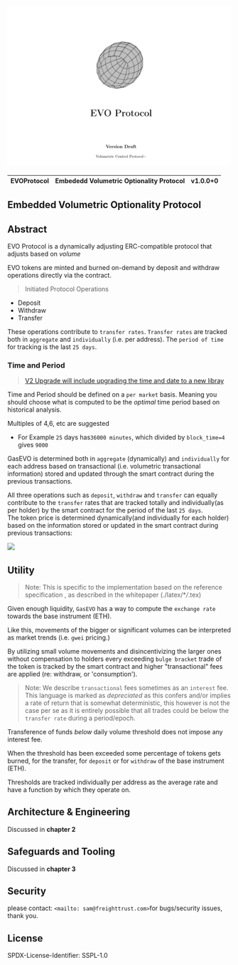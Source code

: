 <br>

<img src="cover_img.png">
<br>

| EVOProtocol | Embededd Volumetric Optionality Protocol | v1.0.0+0 |
| ----------- | ---------------------------------------- | -------- |


## Embedded Volumetric Optionality Protocol

## Abstract

EVO Protocol is a dynamically adjusting ERC-compatible protocol that adjusts based on _volume_
<br>

EVO tokens are minted and burned on-demand by deposit and withdraw operations directly via the contract.

> Initiated Protocol Operations

-   Deposit <br>
-   Withdraw <br>
-   Transfer <br>

These operations contribute to `transfer rates`.
`Transfer rates` are tracked both in `aggregate` and `individually` (i.e. per address).
The `period of time` for tracking is the last `25 days`.

### Time and Period

> [V2 Upgrade will include upgrading the time and date to a new libray](https://github.com/bokkypoobah/BokkyPooBahsDateTimeLibrary)

Time and Period should be defined on a `per market` basis. Meaning you should choose what is computed to be the _optimal_ time period based on historical analysis.

Multiples of 4,6, etc are suggested

-   For Example
    `25` days has`36000 minutes`, which divided by `block_time=4` gives `9000`

GasEVO is determined both in `aggregate` (dynamically) and `individually` for each address based on transactional (i.e. volumetric transactional information) stored and updated through the smart contract during the previous transactions.
<br>

All three operations such as `deposit`, `withdraw` and `transfer` can equally contribute to the `transfer` rates that are tracked totally and individually(as per holder) by the smart contract for the period of the last `25 days`. <br>
The token price is determined dynamically(and individually for each holder) based on the information stored or updated in the smart contract during previous transactions:

![](https://raw.githubusercontent.com/gist/sambacha/2cd97b61b0a29dd18f0d12fb0029ee73/raw/67c4785230a544558263beb4ede534ad2b3a0bc4/equation.svg)

## Utility

<!-- EN: specifcaiton -->
<!-- DE: spezifikation -->

> Note: This is specific to the implementation based on the reference specification , as described in the whitepaper (./latex/\*_/_.tex)

Given enough liquidity, `GasEVO` has a way to compute the `exchange rate` towards the base instrument (ETH). <br>

Like this, movements of the bigger or significant volumes can be interpreted as market trends (i.e. `gwei` pricing.) <br>

By utilizing small volume movements and disincentivizing the larger ones without compensation to holders every exceeding `bulge bracket` trade of the token is tracked by the smart contract and higher "transactional" fees are applied (re: withdraw, or 'consumption').

> Note: We describe `transactional` fees sometimes as an `interest` fee. This language is marked as _depreciated_ as this confers and/or implies a rate of return that is somewhat deterministic, this however is not the case per se as it is entirely possible that all trades could be below the `transfer rate` during a period/epoch.

Transference of funds _below_ daily volume threshold does not impose any interest fee. <br>

When the threshold has been exceeded some percentage of tokens gets burned, for the transfer, for `deposit` or for `withdraw` of the base instrument (ETH). <br>

Thresholds are tracked individually per address as the average rate and have a function by which they operate on. <br>

## Architecture & Engineering

Discussed in **chapter 2**

## Safeguards and Tooling

Discussed in **chapter 3**

## Security

please contact: `<mailto: sam@freighttrust.com>`for bugs/security issues, thank you.

## License

SPDX-License-Identifier: SSPL-1.0
